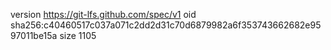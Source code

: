 version https://git-lfs.github.com/spec/v1
oid sha256:c40460517c037a071c2dd2d31c70d6879982a6f353743662682e9597011be15a
size 1105
